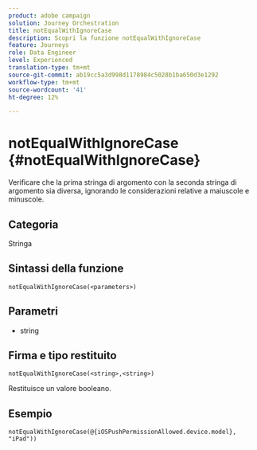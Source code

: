 ```yaml
---
product: adobe campaign
solution: Journey Orchestration
title: notEqualWithIgnoreCase
description: Scopri la funzione notEqualWithIgnoreCase
feature: Journeys
role: Data Engineer
level: Experienced
translation-type: tm+mt
source-git-commit: ab19cc5a3d998d1178984c5028b1ba650d3e1292
workflow-type: tm+mt
source-wordcount: '41'
ht-degree: 12%

---
```



# notEqualWithIgnoreCase {#notEqualWithIgnoreCase}

Verificare che la prima stringa di argomento con la seconda stringa di argomento sia diversa, ignorando le considerazioni relative a maiuscole e minuscole.

## Categoria

Stringa

## Sintassi della funzione

`notEqualWithIgnoreCase(<parameters>)`

## Parametri

* string

## Firma e tipo restituito

`notEqualWithIgnoreCase(<string>,<string>)`

Restituisce un valore booleano.

## Esempio

`notEqualWithIgnoreCase(@{iOSPushPermissionAllowed.device.model}, "iPad"))`

